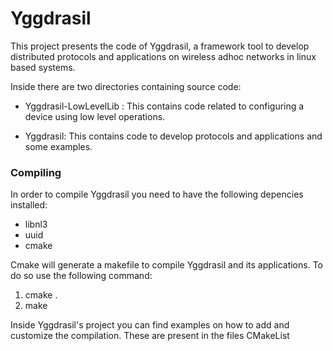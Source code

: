# Yggdrasil

This project presents the code of Yggdrasil, a framework tool to develop distributed protocols and applications on wireless adhoc networks in linux based systems.

Inside there are two directories containing source code:

* Yggdrasil-LowLevelLib : This contains code related to configuring a device using low level operations.

* Yggdrasil: This contains code to develop protocols and applications and some examples.

### Compiling

In order to compile Yggdrasil you need to have the following depencies installed:

* libnl3
* uuid
* cmake

Cmake will generate a makefile to compile Yggdrasil and its applications.
To do so use the following command:

1. cmake .
2. make

Inside Yggdrasil's project you can find examples on how to add and customize the compilation.
These are present in the files CMakeList


